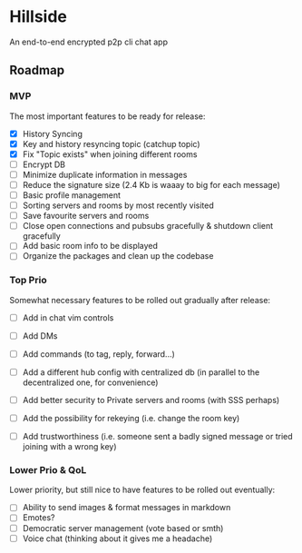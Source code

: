 # Hillside
An end-to-end encrypted p2p cli chat app

## Roadmap

### MVP
The most important features to be ready for release:

- [x] History Syncing
- [x] Key and history resyncing topic (catchup topic)
- [x] Fix "Topic exists" when joining different rooms
- [ ] Encrypt DB
- [ ] Minimize duplicate information in messages
- [ ] Reduce the signature size (2.4 Kb is waaay to big for each message)
- [ ] Basic profile management
- [ ] Sorting servers and rooms by most recently visited
- [ ] Save favourite servers and rooms
- [ ] Close open connections and pubsubs gracefully & shutdown client gracefully
- [ ] Add basic room info to be displayed
- [ ] Organize the packages and clean up the codebase

### Top Prio
Somewhat necessary features to be rolled out gradually after release:

- [ ] Add in chat vim controls
- [ ] Add DMs
- [ ] Add commands (to tag, reply, forward...)
- [ ] Add a different hub config with centralized db (in parallel to the decentralized one, for convenience)
- [ ] Add better security to Private servers and rooms (with SSS perhaps)
- [ ] Add the possibility for rekeying (i.e. change the room key)
- [ ] Add trustworthiness (i.e. someone sent a badly signed message or tried joining with a wrong key)


### Lower Prio & QoL
Lower priority, but still nice to have features to be rolled out eventually:


- [ ] Ability to send images & format messages in markdown
- [ ] Emotes?
- [ ] Democratic server management (vote based or smth)
- [ ] Voice chat (thinking about it gives me a headache)
